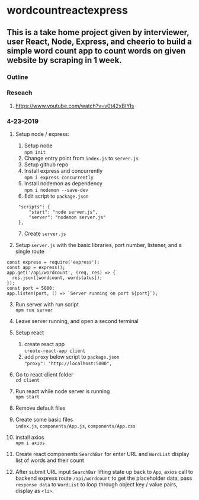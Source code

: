 # wordcountreactexpress
## This is a take home project given by interviewer, user React, Node, Express, and cheerio to build a simple word count app to count words on given website by scraping in 1 week.



### Outline

### Reseach
1. https://www.youtube.com/watch?v=v0t42xBIYIs


### 4-23-2019
1. Setup node / express:
   1. Setup node<br>
   `npm init`
   2. Change entry point from `index.js` to `server.js`
   3. Setup github repo
   4. Install express and concurrently<br>
   `npm i express concurrently`
   5. Install nodemon as dependency<br>
   `npm i nodemon --save-dev`
   6. Edit script to `package.json`<br>
   ```
    "scripts": {
        "start": "node server.js",
        "server": "nodemon server.js"
    },
   ```
   7. Create `server.js`

2. Setup `server.js` with the basic libraries, port number, listener, and a single route<br>
```
const express = require('express');
const app = express();
app.get('/api/wordcount', (req, res) => {
  res.json([wordcount, wordstatus]);
});
const port = 5000;
app.listen(port, () => `Server running on port ${port}`);
```

3. Run server with run script<br>
`npm run server`

4. Leave server running, and open a second terminal

5. Setup react
   1. create react app<br>
   `create-react-app client`
   2. add `proxy` below script to `package.json`<br>
   `"proxy": "http://localhost:5000",`

6. Go to react client folder<br>
`cd client`

7. Run react while node server is running<br>
`npm start`

8. Remove default files

9. Create some basic files<br>
`index.js`, `components/App.js`, `components/App.css`

10. install axios<br>
`npm i axios`

11. Create react components `SearchBar` for enter URL and `WordList` display list of words and their count

12. After submit URL input `SearchBar` lifting state up back to `App`, axios call to backend express route `/api/wordcount` to get the placeholder data, pass `response data` to `WordList` to loop through object key / value pairs, display as `<li>`.

